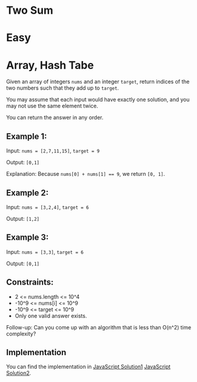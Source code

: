 # Two Sum

# Easy

# Array, Hash Tabe

Given an array of integers `nums` and an integer `target`, return indices of the two numbers such that they add up to `target`.

You may assume that each input would have exactly one solution, and you may not use the same element twice.

You can return the answer in any order.

## Example 1:

Input: `nums = [2,7,11,15]`, `target = 9`

Output: `[0,1]`

Explanation: Because `nums[0] + nums[1] == 9`, we return `[0, 1]`.

## Example 2:

Input: `nums = [3,2,4]`, `target = 6`

Output: `[1,2]`

## Example 3:

Input: `nums = [3,3]`, `target = 6`

Output: `[0,1]`

## Constraints:

- 2 <= nums.length <= 10^4
- -10^9 <= nums[i] <= 10^9
- -10^9 <= target <= 10^9
- Only one valid answer exists.

Follow-up: Can you come up with an algorithm that is less than O(n^2) time complexity?

## Implementation

You can find the implementation in
[JavaScript Solution1](solution1.js)
[JavaScript Solution2](solution2.js).
